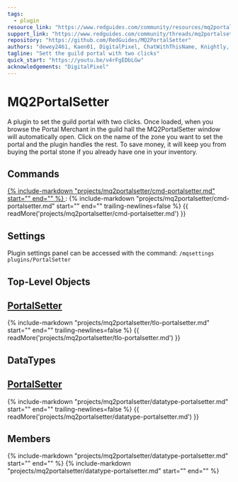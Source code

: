 ```yaml
---
tags:
  - plugin
resource_link: "https://www.redguides.com/community/resources/mq2portalsetter.157/"
support_link: "https://www.redguides.com/community/threads/mq2portalsetter.66863/"
repository: "https://github.com/RedGuides/MQ2PortalSetter"
authors: "dewey2461, Kaen01, DigitalPixel, ChatWithThisName, Knightly, Sic"
tagline: "Sett the guild portal with two clicks"
quick_start: "https://youtu.be/v4rFgEDbLGw"
acknowledgements: "DigitalPixel"
---
```


# MQ2PortalSetter

<!--desc-start-->
A plugin to set the guild portal with two clicks. Once loaded, when you browse the Portal Merchant in the guild hall the MQ2PortalSetter window will automatically open. Click on the name of the zone you want to set the portal and the plugin handles the rest. To save money, it will keep you from buying the portal stone if you already have one in your inventory.
<!--desc-end-->

## Commands

<a href="cmd-portalsetter/">
{% 
  include-markdown "projects/mq2portalsetter/cmd-portalsetter.md" 
  start="<!--cmd-syntax-start-->" 
  end="<!--cmd-syntax-end-->" 
%}
</a>
:    {% include-markdown "projects/mq2portalsetter/cmd-portalsetter.md" 
        start="<!--cmd-desc-start-->" 
        end="<!--cmd-desc-end-->" 
        trailing-newlines=false 
     %} {{ readMore('projects/mq2portalsetter/cmd-portalsetter.md') }}

## Settings

Plugin settings panel can be accessed with the command: `/mqsettings plugins/PortalSetter`

## Top-Level Objects

## [PortalSetter](tlo-portalsetter.md)
{% include-markdown "projects/mq2portalsetter/tlo-portalsetter.md" start="<!--tlo-desc-start-->" end="<!--tlo-desc-end-->" trailing-newlines=false %} {{ readMore('projects/mq2portalsetter/tlo-portalsetter.md') }}

## DataTypes

## [PortalSetter](datatype-portalsetter.md)
{% include-markdown "projects/mq2portalsetter/datatype-portalsetter.md" start="<!--dt-desc-start-->" end="<!--dt-desc-end-->" trailing-newlines=false %} {{ readMore('projects/mq2portalsetter/datatype-portalsetter.md') }}

<h2>Members</h2>
{% include-markdown "projects/mq2portalsetter/datatype-portalsetter.md" start="<!--dt-members-start-->" end="<!--dt-members-end-->" %}
{% include-markdown "projects/mq2portalsetter/datatype-portalsetter.md" start="<!--dt-linkrefs-start-->" end="<!--dt-linkrefs-end-->" %}
